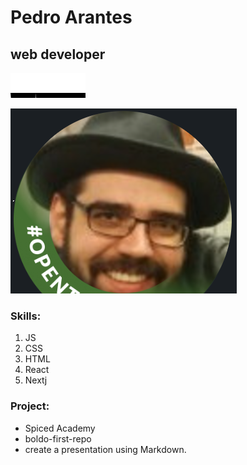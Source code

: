 # Pedro Arantes
## web developer
<img src="./icons/html.svg " alt="html" height="40" width="40"/><img src="./icons/css.svg " alt="css" height="40" width="40"/><img src="./icons/js.svg " alt="js" height="40" width="40"/>




![](./slackphoto.png)

### Skills:
1. JS<br>
2. CSS<br>
3. HTML<br>
4. React<br>
5. Nextj

### Project:
- Spiced Academy
- boldo-first-repo
- create a presentation using Markdown.

